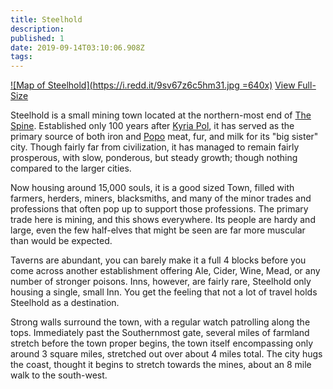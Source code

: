 ```yaml
---
title: Steelhold
description: 
published: 1
date: 2019-09-14T03:10:06.908Z
tags: 
---
```


[![Map of Steelhold](https://i.redd.it/9sv67z6c5hm31.jpg =640x)](https://i.redd.it/9sv67z6c5hm31.jpg)
[<i class="mdi mdi-magnify-plus-outline"></i>View Full-Size](https://i.redd.it/9sv67z6c5hm31.jpg)

Steelhold is a small mining town located at the northern-most end of [The Spine](/locations/the-spine). Established only 100 years after [Kyria Pol](/locations/kyria-pol), it has served as the primary source of both iron and [Popo](/creatures/herbavores/popo) meat, fur, and milk for its "big sister" city. Though fairly far from civilization, it has managed to remain fairly prosperous, with slow, ponderous, but steady growth; though nothing compared to the larger cities.

Now housing around 15,000 souls, it is a good sized Town, filled with farmers, herders, miners, blacksmiths, and many of the minor trades and professions that often pop up to support those professions. The primary trade here is mining, and this shows everywhere. Its people are hardy and large, even the few half-elves that might be seen are far more muscular than would be expected.

Taverns are abundant, you can barely make it a full 4 blocks before you come across another establishment offering Ale, Cider, Wine, Mead, or any number of stronger poisons. Inns, however, are fairly rare, Steelhold only housing a single, small Inn. You get the feeling that not a lot of travel holds Steelhold as a destination.

Strong walls surround the town, with a regular watch patrolling along the tops. Immediately past the Southernmost gate, several miles of farmland stretch before the town proper begins, the town itself encompassing only around 3 square miles, stretched out over about 4 miles total. The city hugs the coast, thought it begins to stretch towards the mines, about an 8 mile walk to the south-west.